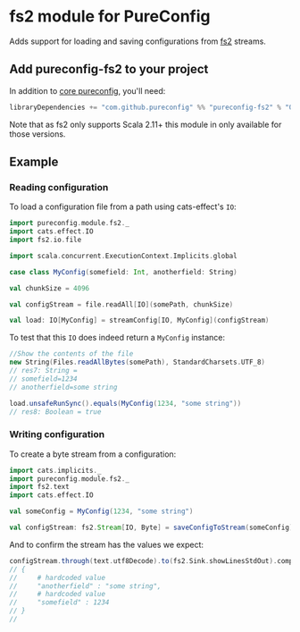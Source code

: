 # fs2 module for PureConfig

Adds support for loading and saving configurations from [fs2](https://github.com/functional-streams-for-scala/fs2) streams.

## Add pureconfig-fs2 to your project

In addition to [core pureconfig](https://github.com/pureconfig/pureconfig), you'll need:

```scala
libraryDependencies += "com.github.pureconfig" %% "pureconfig-fs2" % "0.9.0"
```

Note that as fs2 only supports Scala 2.11+ this module in only available for those versions.

## Example
### Reading configuration

To load a configuration file from a path using cats-effect's `IO`:




```scala
import pureconfig.module.fs2._
import cats.effect.IO
import fs2.io.file

import scala.concurrent.ExecutionContext.Implicits.global

case class MyConfig(somefield: Int, anotherfield: String)

val chunkSize = 4096

val configStream = file.readAll[IO](somePath, chunkSize)

val load: IO[MyConfig] = streamConfig[IO, MyConfig](configStream)
```

To test that this `IO` does indeed return a `MyConfig` instance:
```scala
//Show the contents of the file
new String(Files.readAllBytes(somePath), StandardCharsets.UTF_8)
// res7: String =
// somefield=1234
// anotherfield=some string

load.unsafeRunSync().equals(MyConfig(1234, "some string"))
// res8: Boolean = true
```

### Writing configuration

To create a byte stream from a configuration:

```scala
import cats.implicits._
import pureconfig.module.fs2._
import fs2.text
import cats.effect.IO

val someConfig = MyConfig(1234, "some string")

val configStream: fs2.Stream[IO, Byte] = saveConfigToStream(someConfig)
```

And to confirm the stream has the values we expect:

```scala
configStream.through(text.utf8Decode).to(fs2.Sink.showLinesStdOut).compile.drain.unsafeRunSync
// {
//     # hardcoded value
//     "anotherfield" : "some string",
//     # hardcoded value
//     "somefield" : 1234
// }
// 
```
